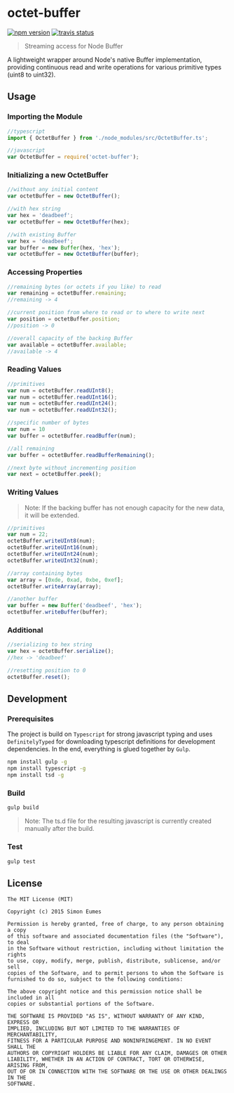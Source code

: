 # octet-buffer

[![npm version](https://badge.fury.io/js/octet-buffer.svg)](https://www.npmjs.com/package/octet-buffer)
[![travis status](https://travis-ci.org/eumes/octet-buffer.svg?branch=develop)](https://travis-ci.org/eumes/octet-buffer)

> Streaming access for Node Buffer

A lightweight wrapper around Node's native Buffer implementation, providing continuous read and write operations for various primitive types (uint8 to uint32).

## Usage

### Importing the Module

```js
//typescript
import { OctetBuffer } from './node_modules/src/OctetBuffer.ts';

//javascript
var OctetBuffer = require('octet-buffer');
```

### Initializing a new OctetBuffer

```js
//without any initial content
var octetBuffer = new OctetBuffer();

//with hex string
var hex = 'deadbeef';
var octetBuffer = new OctetBuffer(hex);

//with existing Buffer
var hex = 'deadbeef';
var buffer = new Buffer(hex, 'hex');
var octetBuffer = new OctetBuffer(buffer);
```

### Accessing Properties

```js
//remaining bytes (or octets if you like) to read
var remaining = octetBuffer.remaining;
//remaining -> 4

//current position from where to read or to where to write next
var position = octetBuffer.position;
//position -> 0

//overall capacity of the backing Buffer
var available = octetBuffer.available;
//available -> 4
```

### Reading Values

```js
//primitives
var num = octetBuffer.readUInt8();
var num = octetBuffer.readUInt16();
var num = octetBuffer.readUInt24();
var num = octetBuffer.readUInt32();

//specific number of bytes
var num = 10
var buffer = octetBuffer.readBuffer(num);

//all remaining
var buffer = octetBuffer.readBufferRemaining();

//next byte without incrementing position
var next = octetBuffer.peek();
```

### Writing Values

> Note: If the backing buffer has not enough capacity for the new data, it will be extended.

```js
//primitives
var num = 22;
octetBuffer.writeUInt8(num);
octetBuffer.writeUInt16(num);
octetBuffer.writeUInt24(num);
octetBuffer.writeUInt32(num);

//array containing bytes
var array = [0xde, 0xad, 0xbe, 0xef];
octetBuffer.writeArray(array);

//another buffer
var buffer = new Buffer('deadbeef', 'hex');
octetBuffer.writeBuffer(buffer);
```

### Additional

```js
//serializing to hex string
var hex = octetBuffer.serialize();
//hex -> 'deadbeef'

//resetting position to 0
octetBuffer.reset();
```

## Development

### Prerequisites

The project is build on `Typescript` for strong javascript typing and uses `DefinitelyTyped` for downloading typescript definitions for development dependencies. In the end, everything is glued together by `Gulp`.

```bash
npm install gulp -g
npm install typescript -g
npm install tsd -g
```

### Build

```bash
gulp build
```

> Note: The ts.d file for the resulting javascript is currently created manually after the build.

### Test

```bash
gulp test
```

## License
```
The MIT License (MIT)

Copyright (c) 2015 Simon Eumes

Permission is hereby granted, free of charge, to any person obtaining a copy
of this software and associated documentation files (the "Software"), to deal
in the Software without restriction, including without limitation the rights
to use, copy, modify, merge, publish, distribute, sublicense, and/or sell
copies of the Software, and to permit persons to whom the Software is
furnished to do so, subject to the following conditions:

The above copyright notice and this permission notice shall be included in all
copies or substantial portions of the Software.

THE SOFTWARE IS PROVIDED "AS IS", WITHOUT WARRANTY OF ANY KIND, EXPRESS OR
IMPLIED, INCLUDING BUT NOT LIMITED TO THE WARRANTIES OF MERCHANTABILITY,
FITNESS FOR A PARTICULAR PURPOSE AND NONINFRINGEMENT. IN NO EVENT SHALL THE
AUTHORS OR COPYRIGHT HOLDERS BE LIABLE FOR ANY CLAIM, DAMAGES OR OTHER
LIABILITY, WHETHER IN AN ACTION OF CONTRACT, TORT OR OTHERWISE, ARISING FROM,
OUT OF OR IN CONNECTION WITH THE SOFTWARE OR THE USE OR OTHER DEALINGS IN THE
SOFTWARE.
```
